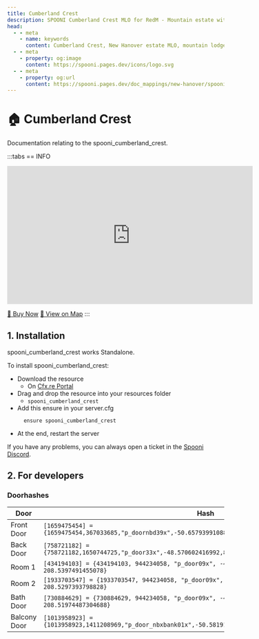 ```yaml
---
title: Cumberland Crest
description: SPOONI Cumberland Crest MLO for RedM - Mountain estate with lodge buildings. High altitude property for New Hanover wilderness roleplay in Red Dead Redemption 2.
head:
  - - meta
    - name: keywords
      content: Cumberland Crest, New Hanover estate MLO, mountain lodge, wilderness property, highland estate, RedM Cumberland, RDR2 New Hanover
  - - meta
    - property: og:image
      content: https://spooni.pages.dev/icons/logo.svg
  - - meta
    - property: og:url
      content: https://spooni.pages.dev/doc_mappings/new-hanover/spooni_cumberland_crest
---
```


# 🏠 Cumberland Crest
Documentation relating to the spooni_cumberland_crest.

:::tabs
== INFO
<iframe width="570" height="321" src="https://dunb17ur4ymx4.cloudfront.net/packages/images/9860265073ff3c58e8e332617b783cefc88fb07e.png" frameborder="0" allow="accelerometer; autoplay; clipboard-write; encrypted-media; gyroscope; picture-in-picture; web-share" allowfullscreen></iframe>

<a href="https://spooni-mapping.tebex.io/package/6157355" class="button-buy">🛒 Buy Now</a>
<a href="https://spooni.de/rdr2/?m=house151" class="button-map">📍 View on Map</a>
:::

## 1. Installation
spooni_cumberland_crest works Standalone.  

To install spooni_cumberland_crest:
- Download the resource
  - On [Cfx.re Portal](https://portal.cfx.re/)
- Drag and drop the resource into your resources folder
  - `spooni_cumberland_crest`
- Add this ensure in your server.cfg
  ```
    ensure spooni_cumberland_crest
  ```
- At the end, restart the server

If you have any problems, you can always open a ticket in the [Spooni Discord](https://discord.gg/spooni).

## 2. For developers
### Doorhashes
| Door                      | Hash
|---------------------------|----------------------------------------------------------------------------------|
| Front Door                | `[1659475454] = {1659475454,367033685,"p_doornbd39x",-50.657939910889,862.34484863281,204.90971374512}`
| Back Door                 | `[758721182] = {758721182,1650744725,"p_door33x",-48.570602416992,874.80194091797,205.30110168457}`
| Room 1                    | `[434194103] = {434194103, 944234058, "p_door09x", -43.78873825073242, 871.556640625, 208.5397491455078}`
| Room 2                    | `[1933703547] = {1933703547, 944234058, "p_door09x", -47.07239151000976, 867.4490966796875, 208.5297393798828}`
| Bath Door                 | `[730884629] = {730884629, 944234058, "p_door09x", -49.5081672668457, 869.1588134765625, 208.51974487304688}`
| Balcony Door              | `[1013958923] = {1013958923,1411208969,"p_door_nbxbank01x",-50.581912994385,862.33483886719,208.51473999023}`